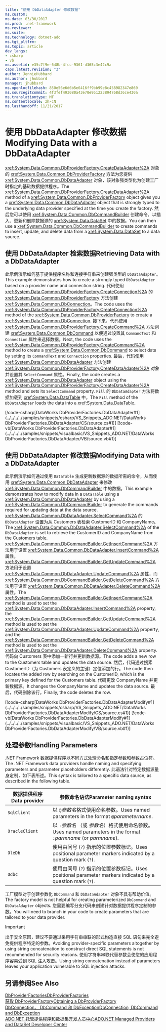 ```yaml
---
title: "使用 DbDataAdapter 修改数据"
ms.custom: 
ms.date: 03/30/2017
ms.prod: .net-framework
ms.reviewer: 
ms.suite: 
ms.technology: dotnet-ado
ms.tgt_pltfrm: 
ms.topic: article
dev_langs:
- csharp
- vb
ms.assetid: e35c7f9e-648b-4fcc-9361-d365c3e42c9a
caps.latest.revision: "3"
author: JennieHubbard
ms.author: jhubbard
manager: jhubbard
ms.openlocfilehash: 850e56e6d6b5e6416ff9bb99e8c458982347e860
ms.sourcegitcommit: 4f3fef493080a43e70e951223894768d36ce430a
ms.translationtype: MT
ms.contentlocale: zh-CN
ms.lasthandoff: 11/21/2017
---
```

# <a name="modifying-data-with-a-dbdataadapter"></a><span data-ttu-id="33b4e-102">使用 DbDataAdapter 修改数据</span><span class="sxs-lookup"><span data-stu-id="33b4e-102">Modifying Data with a DbDataAdapter</span></span>
<span data-ttu-id="33b4e-103"><xref:System.Data.Common.DbProviderFactory.CreateDataAdapter%2A> 对象的 <xref:System.Data.Common.DbProviderFactory> 方法为您提供 <xref:System.Data.Common.DbDataAdapter> 对象，该对象强类型化为创建工厂时指定的基础数据提供程序。</span><span class="sxs-lookup"><span data-stu-id="33b4e-103">The <xref:System.Data.Common.DbProviderFactory.CreateDataAdapter%2A> method of a <xref:System.Data.Common.DbProviderFactory> object gives you a <xref:System.Data.Common.DbDataAdapter> object that is strongly typed to the underlying data provider specified at the time you create the factory.</span></span> <span data-ttu-id="33b4e-104">然后您可以使用 <xref:System.Data.Common.DbCommandBuilder> 创建命令，以插入、更新和删除数据源的 <xref:System.Data.DataSet> 中的数据。</span><span class="sxs-lookup"><span data-stu-id="33b4e-104">You can then use a <xref:System.Data.Common.DbCommandBuilder> to create commands to insert, update, and delete data from a <xref:System.Data.DataSet> to a data source.</span></span>  
  
## <a name="retrieving-data-with-a-dbdataadapter"></a><span data-ttu-id="33b4e-105">使用 DbDataAdapter 检索数据</span><span class="sxs-lookup"><span data-stu-id="33b4e-105">Retrieving Data with a DbDataAdapter</span></span>  
 <span data-ttu-id="33b4e-106">此示例演示如何基于提供程序名称和连接字符串来创建强类型的 `DbDataAdapter`。</span><span class="sxs-lookup"><span data-stu-id="33b4e-106">This example demonstrates how to create a strongly typed `DbDataAdapter` based on a provider name and connection string.</span></span> <span data-ttu-id="33b4e-107">代码使用 <xref:System.Data.Common.DbProviderFactory.CreateConnection%2A> 的 <xref:System.Data.Common.DbProviderFactory> 方法创建 <xref:System.Data.Common.DbConnection>。</span><span class="sxs-lookup"><span data-stu-id="33b4e-107">The code uses the <xref:System.Data.Common.DbProviderFactory.CreateConnection%2A> method of the <xref:System.Data.Common.DbProviderFactory> to create a <xref:System.Data.Common.DbConnection>.</span></span> <span data-ttu-id="33b4e-108">接下来，代码使用 <xref:System.Data.Common.DbProviderFactory.CreateCommand%2A> 方法创建 <xref:System.Data.Common.DbCommand> 以便通过设置其 `CommandText` 和 `Connection` 属性来选择数据。</span><span class="sxs-lookup"><span data-stu-id="33b4e-108">Next, the code uses the <xref:System.Data.Common.DbProviderFactory.CreateCommand%2A> method to create a <xref:System.Data.Common.DbCommand> to select data by setting its `CommandText` and `Connection` properties.</span></span> <span data-ttu-id="33b4e-109">最后，代码使用 <xref:System.Data.Common.DbDataAdapter> 方法创建 <xref:System.Data.Common.DbProviderFactory.CreateDataAdapter%2A> 对象并设置其 `SelectCommand` 属性。</span><span class="sxs-lookup"><span data-stu-id="33b4e-109">Finally, the code creates a <xref:System.Data.Common.DbDataAdapter> object using the <xref:System.Data.Common.DbProviderFactory.CreateDataAdapter%2A> method and sets its `SelectCommand` property.</span></span> <span data-ttu-id="33b4e-110">`Fill` 的 `DbDataAdapter` 方法将数据加载到 <xref:System.Data.DataTable> 中。</span><span class="sxs-lookup"><span data-stu-id="33b4e-110">The `Fill` method of the `DbDataAdapter` loads the data into a <xref:System.Data.DataTable>.</span></span>  
  
 [!code-csharp[DataWorks DbProviderFactories.DbDataAdapter#1](../../../../samples/snippets/csharp/VS_Snippets_ADO.NET/DataWorks DbProviderFactories.DbDataAdapter/CS/source.cs#1)]
 [!code-vb[DataWorks DbProviderFactories.DbDataAdapter#1](../../../../samples/snippets/visualbasic/VS_Snippets_ADO.NET/DataWorks DbProviderFactories.DbDataAdapter/VB/source.vb#1)]  
  
## <a name="modifying-data-with-a-dbdataadapter"></a><span data-ttu-id="33b4e-111">使用 DbDataAdapter 修改数据</span><span class="sxs-lookup"><span data-stu-id="33b4e-111">Modifying Data with a DbDataAdapter</span></span>  
 <span data-ttu-id="33b4e-112">此示例演示如何通过使用 `DataTable` 生成更新数据源的数据所需的命令，从而使用 <xref:System.Data.Common.DbDataAdapter> 来修改 <xref:System.Data.Common.DbCommandBuilder> 中的数据。</span><span class="sxs-lookup"><span data-stu-id="33b4e-112">This example demonstrates how to modify data in a `DataTable` using a <xref:System.Data.Common.DbDataAdapter> by using a <xref:System.Data.Common.DbCommandBuilder> to generate the commands required for updating data at the data source.</span></span> <span data-ttu-id="33b4e-113"><xref:System.Data.Common.DbDataAdapter.SelectCommand%2A> 的 `DbDataAdapter` 设置为从 Customers 表检索 CustomerID 和 CompanyName。</span><span class="sxs-lookup"><span data-stu-id="33b4e-113">The <xref:System.Data.Common.DbDataAdapter.SelectCommand%2A> of the `DbDataAdapter` is set to retrieve the CustomerID and CompanyName from the Customers table.</span></span> <span data-ttu-id="33b4e-114"><xref:System.Data.Common.DbCommandBuilder.GetInsertCommand%2A> 方法用于设置 <xref:System.Data.Common.DbDataAdapter.InsertCommand%2A> 属性，<xref:System.Data.Common.DbCommandBuilder.GetUpdateCommand%2A> 方法用于设置 <xref:System.Data.Common.DbDataAdapter.UpdateCommand%2A> 属性，而 <xref:System.Data.Common.DbCommandBuilder.GetDeleteCommand%2A> 方法用于设置 <xref:System.Data.Common.DbDataAdapter.DeleteCommand%2A> 属性。</span><span class="sxs-lookup"><span data-stu-id="33b4e-114">The <xref:System.Data.Common.DbCommandBuilder.GetInsertCommand%2A> method is used to set the <xref:System.Data.Common.DbDataAdapter.InsertCommand%2A> property, the <xref:System.Data.Common.DbCommandBuilder.GetUpdateCommand%2A> method is used to set the <xref:System.Data.Common.DbDataAdapter.UpdateCommand%2A> property, and the <xref:System.Data.Common.DbCommandBuilder.GetDeleteCommand%2A> method is used to set the <xref:System.Data.Common.DbDataAdapter.DeleteCommand%2A> property.</span></span> <span data-ttu-id="33b4e-115">代码向 Customers 表中添加一新行并更新数据源。</span><span class="sxs-lookup"><span data-stu-id="33b4e-115">The code adds a new row to the Customers table and updates the data source.</span></span> <span data-ttu-id="33b4e-116">然后，代码通过搜索 CustomerID（为 Customers 表定义的主键）定位添加的行。</span><span class="sxs-lookup"><span data-stu-id="33b4e-116">The code then locates the added row by searching on the CustomerID, which is the primary key defined for the Customers table.</span></span> <span data-ttu-id="33b4e-117">代码更改 CompanyName 并更新数据源。</span><span class="sxs-lookup"><span data-stu-id="33b4e-117">It changes the CompanyName and updates the data source.</span></span> <span data-ttu-id="33b4e-118">最后，代码删除该行。</span><span class="sxs-lookup"><span data-stu-id="33b4e-118">Finally, the code deletes the row.</span></span>  
  
 [!code-csharp[DataWorks DbProviderFactories.DbDataAdapterModify#1](../../../../samples/snippets/csharp/VS_Snippets_ADO.NET/DataWorks DbProviderFactories.DbDataAdapterModify/CS/source.cs#1)]
 [!code-vb[DataWorks DbProviderFactories.DbDataAdapterModify#1](../../../../samples/snippets/visualbasic/VS_Snippets_ADO.NET/DataWorks DbProviderFactories.DbDataAdapterModify/VB/source.vb#1)]  
  
## <a name="handling-parameters"></a><span data-ttu-id="33b4e-119">处理参数</span><span class="sxs-lookup"><span data-stu-id="33b4e-119">Handling Parameters</span></span>  
 <span data-ttu-id="33b4e-120">.NET Framework 数据提供程序以不同方式处理命名和指定参数和参数占位符。</span><span class="sxs-lookup"><span data-stu-id="33b4e-120">The .NET Framework data providers handle naming and specifying parameters and parameter placeholders differently.</span></span> <span data-ttu-id="33b4e-121">此语法针对特定数据源量身定制，如下表所述。</span><span class="sxs-lookup"><span data-stu-id="33b4e-121">This syntax is tailored to a specific data source, as described in the following table.</span></span>  
  
|<span data-ttu-id="33b4e-122">数据提供程序</span><span class="sxs-lookup"><span data-stu-id="33b4e-122">Data provider</span></span>|<span data-ttu-id="33b4e-123">参数命名语法</span><span class="sxs-lookup"><span data-stu-id="33b4e-123">Parameter naming syntax</span></span>|  
|-------------------|-----------------------------|  
|`SqlClient`|<span data-ttu-id="33b4e-124">以 `@`*参数名*格式使用命名参数。</span><span class="sxs-lookup"><span data-stu-id="33b4e-124">Uses named parameters in the format `@`*parametername*.</span></span>|  
|`OracleClient`|<span data-ttu-id="33b4e-125">以 `:`*参数名* （或 *参数名*）格式使用命名参数。</span><span class="sxs-lookup"><span data-stu-id="33b4e-125">Uses named parameters in the format `:`*parmname* (or *parmname*).</span></span>|  
|`OleDb`|<span data-ttu-id="33b4e-126">使用由问号 (`?`) 指示的位置参数标记。</span><span class="sxs-lookup"><span data-stu-id="33b4e-126">Uses positional parameter markers indicated by a question mark (`?`).</span></span>|  
|`Odbc`|<span data-ttu-id="33b4e-127">使用由问号 (`?`) 指示的位置参数标记。</span><span class="sxs-lookup"><span data-stu-id="33b4e-127">Uses positional parameter markers indicated by a question mark (`?`).</span></span>|  
  
 <span data-ttu-id="33b4e-128">工厂模型对于创建参数化 `DbCommand` 和 `DbDataAdapter` 对象不具有帮助价值。</span><span class="sxs-lookup"><span data-stu-id="33b4e-128">The factory model is not helpful for creating parameterized `DbCommand` and `DbDataAdapter` objects.</span></span> <span data-ttu-id="33b4e-129">您需要编写分支代码来创建针对数据提供程序定制的参数。</span><span class="sxs-lookup"><span data-stu-id="33b4e-129">You will need to branch in your code to create parameters that are tailored to your data provider.</span></span>  
  
> [!IMPORTANT]
>  <span data-ttu-id="33b4e-130">出于安全原因，建议不要通过采用字符串串联的形式构造直接 SQL 语句来完全避免提供程序特定的参数。</span><span class="sxs-lookup"><span data-stu-id="33b4e-130">Avoiding provider-specific parameters altogether by using string concatenation to construct direct SQL statements is not recommended for security reasons.</span></span> <span data-ttu-id="33b4e-131">使用字符串串联代替参数会使您的应用程序容易受到 SQL 注入攻击。</span><span class="sxs-lookup"><span data-stu-id="33b4e-131">Using string concatenation instead of parameters leaves your application vulnerable to SQL injection attacks.</span></span>  
  
## <a name="see-also"></a><span data-ttu-id="33b4e-132">另请参阅</span><span class="sxs-lookup"><span data-stu-id="33b4e-132">See Also</span></span>  
 [<span data-ttu-id="33b4e-133">DbProviderFactories</span><span class="sxs-lookup"><span data-stu-id="33b4e-133">DbProviderFactories</span></span>](../../../../docs/framework/data/adonet/dbproviderfactories.md)  
 [<span data-ttu-id="33b4e-134">获取 DbProviderFactory</span><span class="sxs-lookup"><span data-stu-id="33b4e-134">Obtaining a DbProviderFactory</span></span>](../../../../docs/framework/data/adonet/obtaining-a-dbproviderfactory.md)  
 [<span data-ttu-id="33b4e-135">DbConnection、 DbCommand 和 DbException</span><span class="sxs-lookup"><span data-stu-id="33b4e-135">DbConnection, DbCommand and DbException</span></span>](../../../../docs/framework/data/adonet/dbconnection-dbcommand-and-dbexception.md)  
 [<span data-ttu-id="33b4e-136">ADO.NET 托管提供程序和数据集开发人员中心</span><span class="sxs-lookup"><span data-stu-id="33b4e-136">ADO.NET Managed Providers and DataSet Developer Center</span></span>](http://go.microsoft.com/fwlink/?LinkId=217917)

